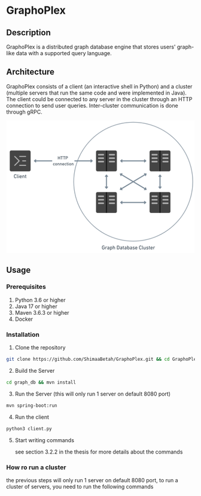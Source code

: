 # GraphoPlex
## Description
GraphoPlex is a distributed graph database engine that stores users' graph-like data with a supported query language.

## Architecture
GraphoPlex consists of a client (an interactive shell in Python) and a cluster (multiple servers that run the same code and were implemented in Java).
The client could be connected to any server in the cluster through an HTTP connection to send user queries. 
Inter-cluster communication is done through gRPC.


<p align=center>
<img src="./images/sys_arch (1).png" alt="System Architecture" style="width:600px;"/>
</p>



## Usage
### Prerequisites
1) Python 3.6 or higher
2) Java 17 or higher
3) Maven 3.6.3 or higher
4) Docker 

### Installation
1) Clone the repository
```bash
git clone https://github.com/ShimaaBetah/GraphoPlex.git && cd GraphoPlex
```


2) Build the Server
```bash
cd graph_db && mvn install
```

3) Run the Server (this will only run 1 server on default 8080 port)
```bash
mvn spring-boot:run
```

4) Run the client
```bash 
python3 client.py
```

5) Start writing commands

   see section 3.2.2 in the thesis for more details about the commands


### How ro run a cluster
the previous steps will only run 1 server on default 8080 port, to run a cluster of servers, you need to run the following commands









